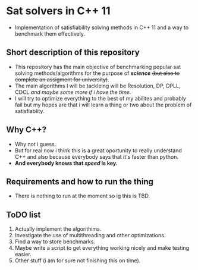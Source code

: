 # Sat solvers in C++ 11
- Implementation of satisfiability solving methods in C++ 11 and a way to benchmark them effectively.

## Short description of this repository

- This repository has the main objective of benchmarking popular sat solving methods/algorithms for the purpose of ***science*** ~~(but also to complete an assigment for university)~~.
- The main algorithms I will be tackleing will be Resolution, DP, DPLL, CDCL _and maybe some more if i have the time_.
- I will try to optimize everything to the best of my abilites and probably fail but my hopes are that i will learn a thing or two about the problem of satisfiablity.

## Why C++?

- Why not i guess.
- But for real now i think this is a great oportunity to really understand C++ and also because everybody says that it's faster than python.
- **And everybody knows that _speed_ is key.**

## Requirements and how to run the thing

- There is nothing to run at the moment so ig this is TBD.

## ToDO list

1. Actually implement the algorithims.
2. Investigate the use of multithreading and other optimizations.
3. Find a way to store benchmarks.
4. Maybe write a script to get everything working nicely and make testing easier.
5. Other stuff (i am for sure not finishing this on time).
